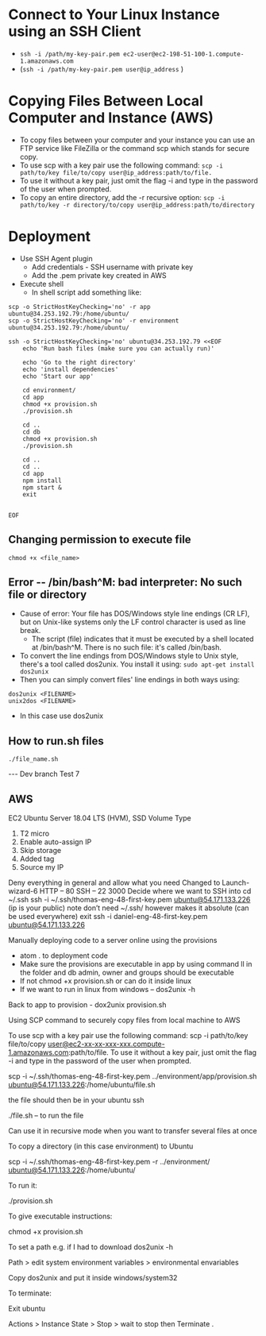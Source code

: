 # Connect to Your Linux Instance using an SSH Client
- ``ssh -i /path/my-key-pair.pem ec2-user@ec2-198-51-100-1.compute-1.amazonaws.com``
- (``ssh -i /path/my-key-pair.pem user@ip_address`` )

# Copying Files Between Local Computer and Instance (AWS)
- To copy files between your computer and your instance you can use an FTP service like FileZilla or the command scp which stands for secure copy.
- To use scp with a key pair use the following command: ``scp -i path/to/key file/to/copy user@ip_address:path/to/file.``
- To use it without a key pair, just omit the flag -i and type in the password of the user when prompted.
- To copy an entire directory, add the -r recursive option:
``scp -i path/to/key -r directory/to/copy user@ip_address:path/to/directory``

# Deployment
- Use SSH Agent plugin
  - Add credentials - SSH username with private key
  - Add the .pem private key created in AWS
- Execute shell
  - In shell script add something like:
````
scp -o StrictHostKeyChecking='no' -r app ubuntu@34.253.192.79:/home/ubuntu/
scp -o StrictHostKeyChecking='no' -r environment ubuntu@34.253.192.79:/home/ubuntu/

ssh -o StrictHostKeyChecking='no' ubuntu@34.253.192.79 <<EOF
	echo 'Run bash files (make sure you can actually run)'

    echo 'Go to the right directory'
    echo 'install dependencies'
    echo 'Start our app'

    cd environment/
    cd app
    chmod +x provision.sh
    ./provision.sh

    cd ..
    cd db
    chmod +x provision.sh
    ./provision.sh

    cd ..
    cd ..
    cd app
    npm install
    npm start &
    exit


EOF  
````

## Changing permission to execute file
`` chmod +x <file_name> ``

## Error -- /bin/bash^M: bad interpreter: No such file or directory
- Cause of error: Your file has DOS/Windows style line endings (CR LF), but on Unix-like systems only the LF control character is used as line break.
  - The script (file) indicates that it must be executed by a shell located at /bin/bash^M. There is no such file: it's called /bin/bash.
- To convert the line endings from DOS/Windows style to Unix style, there's a tool called dos2unix. You install it using:
`` sudo apt-get install dos2unix ``
- Then you can simply convert files' line endings in both ways using:
````
dos2unix <FILENAME>
unix2dos <FILENAME>
````
- In this case use dos2unix

## How to run.sh files
`` ./file_name.sh ``

--- Dev branch Test 7

## AWS
EC2
Ubuntu Server 18.04 LTS (HVM), SSD Volume Type
1.	T2 micro
2.	Enable auto-assign IP
3.	Skip storage
4.	Added tag
5.	Source my IP

Deny everything in general and allow what you need
Changed to Launch-wizard-6
HTTP – 80
SSH – 22
3000
Decide where we want to SSH into
cd ~/.ssh
ssh -i ~/.ssh/thomas-eng-48-first-key.pem ubuntu@54.171.133.226 (ip is your public)
note don’t need ~/.ssh/ however makes it absolute (can be used everywhere)
exit
ssh -i daniel-eng-48-first-key.pem ubuntu@54.171.133.226

Manually deploying code to a server online using the provisions
- atom . to deployment code
- Make sure the provisions are executable in app by using command ll in the folder and db admin, owner and groups should be executable
- If not chmod +x provision.sh or can do it inside linux
- If we want to run in linux from windows – dos2unix -h

Back to app to provision - dox2unix provision.sh

Using SCP command to securely copy files from local machine to AWS

To use scp with a key pair use the following command: scp -i path/to/key file/to/copy user@ec2-xx-xx-xxx-xxx.compute-1.amazonaws.com:path/to/file.
	To use it without a key pair, just omit the flag -i and type in the password of the user when prompted.

scp -i ~/.ssh/thomas-eng-48-first-key.pem ../environment/app/provision.sh ubuntu@54.171.133.226:/home/ubuntu/file.sh

the file should then be in your ubuntu ssh

./file.sh – to run the file

Can use it in recursive mode when you want to transfer several files at once

To copy a directory (in this case environment) to Ubuntu

scp -i ~/.ssh/thomas-eng-48-first-key.pem -r ../environment/ ubuntu@54.171.133.226:/home/ubuntu/

To run it:

./provision.sh

To give executable instructions:

chmod +x provision.sh

To set a path e.g. if I had to download dos2unix -h

Path > edit system environment variables > environmental envariables

Copy dos2unix and put it inside windows/system32

To terminate:

Exit ubuntu

Actions > Instance State > Stop > wait to stop then Terminate
.
